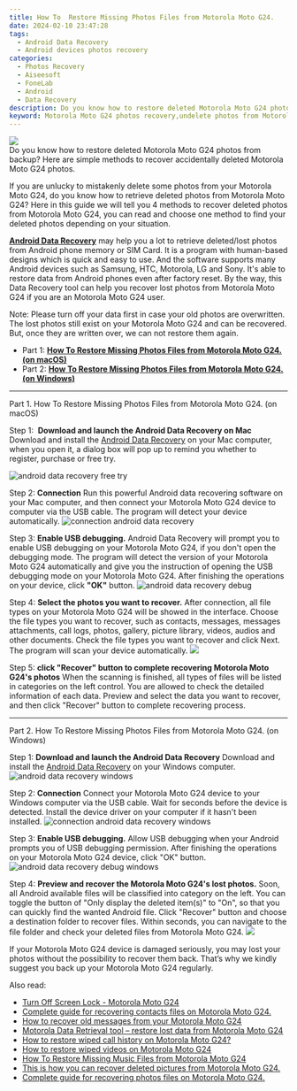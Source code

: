 ```yaml
---
title: How To  Restore Missing Photos Files from Motorola Moto G24.
date: 2024-02-10 23:47:28
tags: 
  - Android Data Recovery
  - Android devices photos recovery
categories: 
  - Photos Recovery
  - Aiseesoft
  - FoneLab
  - Android
  - Data Recovery
description: Do you know how to restore deleted Motorola Moto G24 photos from backup? Here are simple methods to recover accidentally deleted Motorola Moto G24 photos.
keyword: Motorola Moto G24 photos recovery,undelete photos from Motorola Moto G24,recover lost photos from Motorola Moto G24,regain missing photos,android photos retrieval,retrieve wiped photos Motorola Moto G24,recover photos from Motorola Moto G24,Motorola Moto G24 deleted photos,Motorola Moto G24 issues with photos deleted,Motorola Moto G24 photos disappear,my photos deleted from Motorola Moto G24 how to undo photos
---
```


<img src="https://img0mobiles.techidaily.com/images/best-assets/devices/motorola/motorola-moto-g24/4.jpg" class="atpl-imgstyle"  />

<div class="atpl-content atpl-for-fonelab-android recover-photos">

<div class="atpl-post-description-part-1">
Do you know how to restore deleted Motorola Moto G24 photos from backup? Here are simple methods to recover accidentally deleted Motorola Moto G24 photos.
</div>



<div class="atpl-post-description-part-2">
<div class="tpl-content-sub-paragraph-content">
  <p>
If you are unlucky to mistakenly delete some photos from your Motorola Moto G24, do you know how to retrieve deleted photos from Motorola Moto G24? Here in this guide we will tell you 4 methods to recover deleted photos from Motorola Moto G24, you can read and choose one method to find your deleted photos depending on your situation.
  </p>
</div>
</div>

<div class="atpl-post-description-part-3">
<div class="tpl-content-sub-paragraph-content">
  <p>
    <a href="https://tools.techidaily.com/aiseesoft-android-data-recovery/" target="_blank" rel="noopener"><strong>Android Data Recovery</strong></a> may help you a lot to retrieve deleted/lost photos from Android phone memory or SIM Card. It is a program with human-based designs which is quick and easy to use. And the software supports many Android devices such as Samsung, HTC, Motorola, LG and Sony. It's able to restore data from Android phones even after factory reset. By the way, this Data Recovery tool can help you recover lost photos from Motorola Moto G24 if you are an Motorola Moto G24 user.
  </p>
</div>
<div class="tpl-content-sub-paragraph-content">
  <p>
    Note: Please turn off your data first in case your old photos are overwritten. The lost photos still exist on your Motorola Moto G24 and can be recovered. But, once they are written over, we can not restore them again.
  </p>
</div>
</div>

<ul>
  <li>Part 1: <strong><a href="#p1"> How To  Restore Missing Photos Files from Motorola Moto G24.  (on macOS)</a></strong></li>
  <li>Part 2: <strong><a href="#p2"> How To  Restore Missing Photos Files from Motorola Moto G24.  (on Windows)</a></strong></li>
</ul>




<!-- Part 1 -->
<a id="p1" name="p1" ></a><hr>

<div>
  <span class="atpl-step-part-style">Part 1. How To  Restore Missing Photos Files from Motorola Moto G24. (on macOS)</span>
</div>  

<span class="atpl-stepstyle-a"><span>Step 1: </span></span> <strong>Download and launch the Android Data Recovery on Mac</strong>
Download and install the <a href="https://tools.techidaily.com/aiseesoft-android-data-recovery/" target="_blank" rel="noopener">Android Data Recovery</a> on your Mac computer, when you open it, a dialog box will pop up to remind you whether to register, purchase or free try.

<img src="https://tools.techidaily.com/images/apps/aiseesoft/android-data-recovery/mac-free-try.png" class="atpl-imgstyle" alt="android data recovery free try" />

<span class="atpl-stepstyle-a"><span>Step 2: </span></span> <strong>Connection</strong>
Run this powerful Android data recovering software on your Mac computer, and then connect your Motorola Moto G24 device to computer via the USB cable. The program will detect your device automatically.
<img src="https://tools.techidaily.com/images/apps/aiseesoft/android-data-recovery/mac-connection-interface.jpg" class="atpl-imgstyle" alt="connection android data recovery" />

<span class="atpl-stepstyle-a"><span>Step 3: </span></span> <strong>Enable USB debugging.</strong>
Android Data Recovery will prompt you to enable USB debugging on your Motorola Moto G24, if you don't open the debugging mode. The program will detect the version of your Motorola Moto G24 automatically and give you the instruction of opening the USB debugging mode on your Motorola Moto G24. After finishing the operations on your device, click <strong>"OK"</strong> button.
<img src="https://tools.techidaily.com/images/apps/aiseesoft/android-data-recovery/mac-android-usb-debug.jpg"  class="atpl-imgstyle" alt="android data recovery debug" />

<span class="atpl-stepstyle-a"><span>Step 4: </span></span> <strong>Select the photos you want to recover.</strong>
After connection, all file types on your Motorola Moto G24 will be showed in the interface. Choose the file types you want to recover, such as contacts, messages, messages attachments, call logs, photos, gallery, picture library, videos, audios and other documents. Check the file types you want to recover and click Next. The program will scan your device automatically.
<img src="https://tools.techidaily.com/images/apps/aiseesoft/android-data-recovery/mac-choose-type-photos.jpg" class="atpl-imgstyle"  />

<span class="atpl-stepstyle-a"><span>Step 5: </span></span> <strong>click "Recover" button to  complete recovering Motorola Moto G24's photos</strong>
When the scanning is finished, all types of files will be listed in categories on the left control. You are allowed to check the detailed information of each data. Preview and select the data you want to recover, and then click "Recover" button to complete recovering process.


<a id="p2" name="p2"></a><hr>

<!-- Part 2 -->
<div>
  <span class="atpl-step-part-style">Part 2. How To  Restore Missing Photos Files from Motorola Moto G24. (on Windows)</span>
</div>

<span class="atpl-stepstyle-a"><span>Step 1: </span></span> <strong>Download and launch the Android Data Recovery</strong>
Download and install the <a href="https://tools.techidaily.com/aiseesoft-android-data-recovery/" target="_blank" rel="noopener">Android Data Recovery</a> on your Windows computer.
<img src="https://tools.techidaily.com/images/apps/aiseesoft/android-data-recovery/win-start-interface.png"  class="atpl-imgstyle" alt="android data recovery windows" />

<span class="atpl-stepstyle-a"><span>Step 2: </span></span> <strong>Connection</strong>
Connect your Motorola Moto G24 device to your Windows computer via the USB cable. Wait for seconds before the device is detected. Install the device driver on your computer if it hasn't been installed.
<img src="https://tools.techidaily.com/images/apps/aiseesoft/android-data-recovery/win-connection-interface.png" class="atpl-imgstyle" alt="connection android data recovery windows" />

<span class="atpl-stepstyle-a"><span>Step 3: </span></span> <strong>Enable USB debugging.</strong>
Allow USB debugging when your Android prompts you of USB debugging permission. After finishing the operations on your Motorola Moto G24 device, click "OK" button.
<img src="https://tools.techidaily.com/images/apps/aiseesoft/android-data-recovery/win-android-usb-debug.png" class="atpl-imgstyle" alt="android data recovery debug windows" />

<span class="atpl-stepstyle-a"><span>Step 4: </span></span> <strong>Preview and recover the Motorola Moto G24's lost photos.</strong>
Soon, all Android available files will be classified into category on the left. You can toggle the button of "Only display the deleted item(s)" to "On", so that you can quickly find the wanted Android file. Click "Recover" button and choose a destination folder to recover files. Within seconds, you can navigate to the file folder and check your deleted files from Motorola Moto G24.
<img src="https://tools.techidaily.com/images/apps/aiseesoft/android-data-recovery/win-recover-photos.png" class="atpl-imgstyle"  />

<div class="atpl-post-description-part-4">
<div class="tpl-content-sub-paragraph-normal">
  <p>
    If your Motorola Moto G24 device is damaged seriously, you may lost your photos without the possibility to recover them back. That’s why we kindly suggest you back up your Motorola Moto G24 regularly.
  </p>
</div>
</div>

<ins class="adsbygoogle"
     style="display:block"
     data-ad-client="ca-pub-7571918770474297"
     data-ad-slot="8358498916"
     data-ad-format="auto"
     data-full-width-responsive="true"></ins>

<span class="atpl-alsoreadstyle">Also read:</span>
<div><ul>
<li><a href="/turn-off-screen-lock-motorola-moto-g24-by-drfone-android-unlock-android-unlock/" target="_blank" rel="noopener"><u>Turn Off Screen Lock - Motorola Moto G24</u></a></li>
<li><a href="/complete-guide-for-recovering-contacts-files-on-motorola-moto-g24-by-fonelab-android-recover-contacts/" target="_blank" rel="noopener"><u>Complete guide for recovering contacts files on Motorola Moto G24.</u></a></li>
<li><a href="/how-to-recover-old-messages-from-your-motorola-moto-g24-by-fonelab-android-recover-messages/" target="_blank" rel="noopener"><u>How to recover old messages from your Motorola Moto G24</u></a></li>
<li><a href="/motorola-data-retrieval-tool-restore-lost-data-from-motorola-moto-g24-by-fonelab-android-recover-data/" target="_blank" rel="noopener"><u>Motorola Data Retrieval tool – restore lost data from Motorola Moto G24</u></a></li>
<li><a href="/how-to-restore-wiped-call-history-on-motorola-moto-g24-by-fonelab-android-recover-call-logs/" target="_blank" rel="noopener"><u>How to restore wiped call history on Motorola Moto G24?</u></a></li>
<li><a href="/how-to-restore-wiped-videos-on-motorola-moto-g24-by-fonelab-android-recover-video/" target="_blank" rel="noopener"><u>How to restore wiped videos on Motorola Moto G24</u></a></li>
<li><a href="/how-to-restore-missing-music-files-from-motorola-moto-g24-by-fonelab-android-recover-music/" target="_blank" rel="noopener"><u>How To  Restore Missing Music Files from Motorola Moto G24</u></a></li>
<li><a href="/this-is-how-you-can-recover-deleted-pictures-from-motorola-moto-g24-by-fonelab-android-recover-pictures/" target="_blank" rel="noopener"><u>This is how you can recover deleted pictures from Motorola Moto G24.</u></a></li>
<li><a href="/complete-guide-for-recovering-photos-files-on-motorola-moto-g24-by-fonelab-android-recover-photos/" target="_blank" rel="noopener"><u>Complete guide for recovering photos files on Motorola Moto G24.</u></a></li>
</ul></div>

</div>
